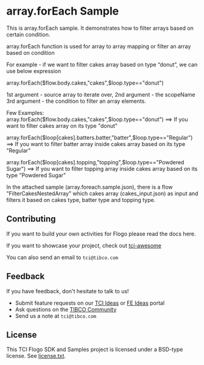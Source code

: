 # array.forEach Sample



This is array.forEach sample. It demonstrates how to filter arrays based on certain condition.

array.forEach function is used for array to array mapping or filter an array based on condition

For example - if we want to filter cakes array based on type “donut”, we can use below expression

array.forEach($flow.body.cakes,"cakes",$loop.type=="donut")

1st argument - source array to iterate over,
2nd argument - the scopeName
3rd argument - the condition to filter an array elements.

Few Examples:
array.forEach($flow.body.cakes,"cakes",$loop.type=="donut") ==> If you want to filter cakes array on its type "donut"

array.forEach($loop[cakes].batters.batter,"batter",$loop.type=="Regular") ==> If you want to filter batter array inside cakes array based on its type "Regular"

array.forEach($loop[cakes].topping,"topping",$loop.type=="Powdered Sugar") ==> If you want to filter topping array inside cakes array based on its type "Powdered Sugar"

In the attached sample (array.foreach.sample.json), there is a flow "FilterCakesNestedArray" which cakes array (cakes_input.json) as input and filters it based on cakes type, batter type and topping type. 

## Contributing
If you want to build your own activities for Flogo please read the docs here.

If you want to showcase your project, check out [tci-awesome](https://github.com/TIBCOSoftware/tci-awesome)

You can also send an email to `tci@tibco.com`

## Feedback
If you have feedback, don't hesitate to talk to us!

* Submit feature requests on our [TCI Ideas](https://ideas.tibco.com/?project=TCI) or [FE Ideas](https://ideas.tibco.com/?project=FE) portal
* Ask questions on the [TIBCO Community](https://community.tibco.com/answers/product/344006)
* Send us a note at `tci@tibco.com`


## License
This TCI Flogo SDK and Samples project is licensed under a BSD-type license. See [license.txt](license.txt).
